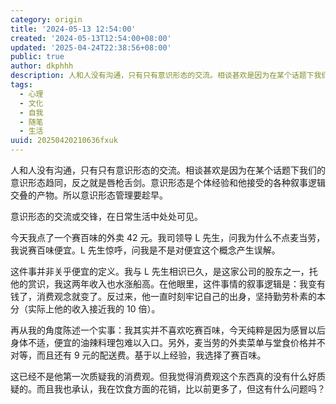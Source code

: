 ```yaml
---
category: origin
title: '2024-05-13 12:54:00'
created: '2024-05-13T12:54:00+08:00'
updated: '2025-04-24T22:38:56+08:00'
public: true
author: dkphhh
description: 人和人没有沟通，只有只有意识形态的交流。相谈甚欢是因为在某个话题下我们的意识形态趋同，反之就是唇枪舌剑……
tags:
  - 心理
  - 文化
  - 自我
  - 随笔
  - 生活
uuid: 20250420210636fxuk
---
```


人和人没有沟通，只有只有意识形态的交流。相谈甚欢是因为在某个话题下我们的意识形态趋同，反之就是唇枪舌剑。意识形态是个体经验和他接受的各种叙事逻辑交叠的产物。所以意识形态管理要趁早。

意识形态的交流或交锋，在日常生活中处处可见。

今天我点了一个赛百味的外卖 42 元。我司领导 L 先生，问我为什么不点麦当劳，我说赛百味便宜。L 先生惊呼，问我是不是对便宜这个概念产生误解。

这件事并非关乎便宜的定义。我与 L 先生相识已久，是这家公司的股东之一，托他的赏识，我这两年收入也水涨船高。在他眼里，这件事情的叙事逻辑是：我变有钱了，消费观念就变了。反过来，他一直时刻牢记自己的出身，坚持勤劳朴素的本分（实际上他的收入接近我的 10 倍）。

再从我的角度陈述一个实事：我其实并不喜欢吃赛百味，今天纯粹是因为感冒以后身体不适，便宜的油辣料理包难以入口。另外，麦当劳的外卖菜单与堂食价格并不对等，而且还有 9 元的配送费。基于以上经验，我选择了赛百味。

这已经不是他第一次质疑我的消费观。但我觉得消费观这个东西真的没有什么好质疑的。而且我也承认，我在饮食方面的花销，比以前更多了，但这有什么问题吗？
